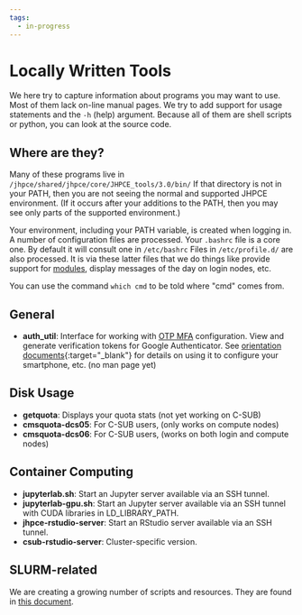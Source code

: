 ```yaml
---
tags:
  - in-progress
---
```


# Locally Written Tools

We here try to capture information about programs you may want to use. Most of them lack on-line manual pages. We try to add support for usage statements and the `-h` (help) argument. Because all of them are shell scripts or python, you can look at the source code.

## Where are they?

Many of these programs live in `/jhpce/shared/jhpce/core/JHPCE_tools/3.0/bin/` If that directory is not in your PATH, then you are not seeing the normal and supported JHPCE environment. (If it occurs after your additions to the PATH, then you may see only parts of the supported environment.)

Your environment, including your PATH variable, is created when logging in. A number of configuration files are processed. Your `.bashrc` file is a core one. By default it will consult one in `/etc/bashrc`  Files in `/etc/profile.d/` are also processed. It is via these latter files that we do things like provide support for [modules](../sw/modules.md), display messages of the day on login nodes, etc.

You can use the command `which cmd` to be told where "cmd" comes from.

## General
* **auth_util**: Interface for working with [OTP MFA](../access/access-overview.md/#multi-factor-authentication-mfa) configuration. View and generate verification tokens for Google Authenticator. See [orientation documents](https://docs.google.com/presentation/d/1elMSTUdKws7FLVFK7vVV_AErA4brNSPX/pub){:target="_blank"} for details on using it to configure your smartphone, etc. (no man page yet)

## Disk Usage
* **getquota**: Displays your quota stats (not yet working on C-SUB)
* **cmsquota-dcs05**: For C-SUB users, (only works on compute nodes)
* **cmsquota-dcs06**: For C-SUB users, (works on both login and compute nodes)

## Container Computing

* **jupyterlab.sh**: Start an Jupyter server available via an SSH tunnel.
* **jupyterlab-gpu.sh**: Start an Jupyter server available via an SSH tunnel with CUDA libraries in LD_LIBRARY_PATH.
* **jhpce-rstudio-server**: Start an RStudio server available via an SSH tunnel.
* **csub-rstudio-server**: Cluster-specific version.

## SLURM-related

We are creating a growing number of scripts and resources. They are found in [this document](../slurm/slurm-commands-ref.md/#locally-written-tools).

